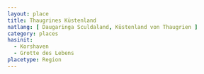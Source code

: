 ```yaml
---
layout: place
title: Thaugrines Küstenland
natlang: [ Daugaringa Sculdaland, Küstenland von Thaugrien ]
category: places
hasinit:
  - Korshaven
  - Grotte des Lebens
placetype: Region
---
```


